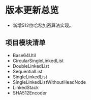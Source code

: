 # 版本更新总览
* 新增512位哈希加密算法实现。
## 项目模块清单
* Base64Util
* CircularSingleLinkedList
* DoubleLinkedList
* SequentialList
* SingleLinkedList
* SingleLinkedListWithoutHeadNode
* LinkedStack
* SHA512Encoder